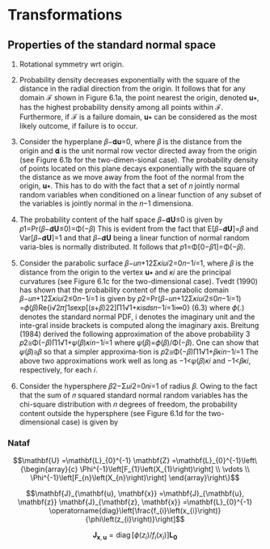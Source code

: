 # Transformations

## Properties of the standard normal space

1. Rotational symmetry wrt origin.

2. Probability density decreases exponentially with the square of the distance in the radial direction from the origin. It follows that for any domain ℱ shown in Figure 6.1a, the point nearest the origin, denoted 𝐮∗, has the highest probability density among all points within ℱ. Furthermore, if ℱ is a failure domain, 𝐮∗ can be considered as the most likely outcome, if failure is to occur.

3. Consider the hyperplane 𝛽−𝛂̂𝐮=0, where 𝛽 is the distance from the origin and 𝛂̂ is the unit normal row vector directed away from the origin (see Figure 6.1b for the two-dimen-sional case). The probability density of points located on this plane decays exponentially with the square of the distance as we move away from the foot of the normal from the origin, 𝐮∗. This has to do with the fact that a set of 𝑛 jointly normal random variables when conditioned on a linear function of any subset of the variables is jointly normal in the 𝑛−1 dimensiona.
4. The probability content of the half space 𝛽−𝛂̂𝐔≤0 is given by
𝑝1=Pr(𝛽−𝜶̂𝐔≤0)=Φ(−𝛽)
 This is evident from the fact that E[𝛽−𝜶̂𝐔]=𝛽 and Var[𝛽−𝜶̂𝐔]=1 and that 𝛽−𝜶̂𝐔 being a linear function of normal random varia-bles is normally distributed. It follows that 𝑝1=Φ[0−𝛽1]=Φ(−𝛽).
1. Consider the parabolic surface 𝛽−𝑢𝑛+12Σ𝜅𝑖𝑢𝑖2=0𝑛−1𝑖=1, where 𝛽 is the distance from the origin to the vertex 𝐮∗ and 𝜅𝑖 are the principal curvatures (see Figure 6.1c for the two-dimensional case). Tvedt (1990) has shown that the probability content of the parabolic domain 𝛽−𝑢𝑛+12Σ𝜅𝑖𝑢𝑖2≤0𝑛−1𝑖=1 is given by
𝑝2=Pr(𝛽−𝑢𝑛+12Σ𝜅𝑖𝑢𝑖2≤0𝑛−1𝑖=1) =𝜙(𝛽)Re{i√2𝜋∫1𝑠exp[(𝑠+𝛽)22]Π1√1+𝜅𝑖𝑠𝑑𝑠𝑛−1𝑖=1i∞0}
(6.3)
where 𝜙(.) denotes the standard normal PDF, i denotes the imaginary unit and the inte-gral inside brackets is computed along the imaginary axis. Breitung (1984) derived the following approximation of the above probability
3
𝑝2≅Φ(−𝛽)Π1√1+𝜓(𝛽)𝜅𝑖𝑛−1𝑖=1
where 𝜓(𝛽)=𝜙(𝛽)/Φ(−𝛽). One can show that 𝜓(𝛽)≅𝛽 so that a simpler approxima-tion is 
𝑝2≅Φ(−𝛽)Π1√1+𝛽𝜅𝑖𝑛−1𝑖=1
The above two approximations work well as long as −1<𝜓(𝛽)𝜅𝑖 and −1<𝛽𝜅𝑖, respectively, for each 𝑖.
1. Consider the hypersphere 𝛽2−Σ𝑢𝑖2=0𝑛𝑖=1 of radius 𝛽. Owing to the fact that the sum of 𝑛 squared standard normal random variables has the chi-square distribution with 𝑛 degrees of freedom, the probability content outside the hypersphere (see Figure 6.1d for the two-dimensional case) is given by

### Nataf

$$\mathbf{U} =\mathbf{L}_{0}^{-1} \mathbf{Z} =\mathbf{L}_{0}^{-1}\left\{\begin{array}{c}
\Phi^{-1}\left[F_{1}\left(X_{1}\right)\right] \\
\vdots \\
\Phi^{-1}\left[F_{n}\left(X_{n}\right)\right]
\end{array}\right\}$$

$$\mathbf{J}_{\mathbf{u}, \mathbf{x}} =\mathbf{J}_{\mathbf{u}, \mathbf{z}} \mathbf{J}_{\mathbf{z}, \mathbf{x}} =\mathbf{L}_{0}^{-1} \operatorname{diag}\left[\frac{f_{i}\left(x_{i}\right)}{\phi\left(z_{i}\right)}\right]$$

$$\mathbf{J}_{\mathbf{x}, \mathbf{u}}=\operatorname{diag}\left[\phi\left(z_{i}\right) / f_{i}\left(x_{i}\right)\right] \mathbf{L}_{\mathbf{0}}$$